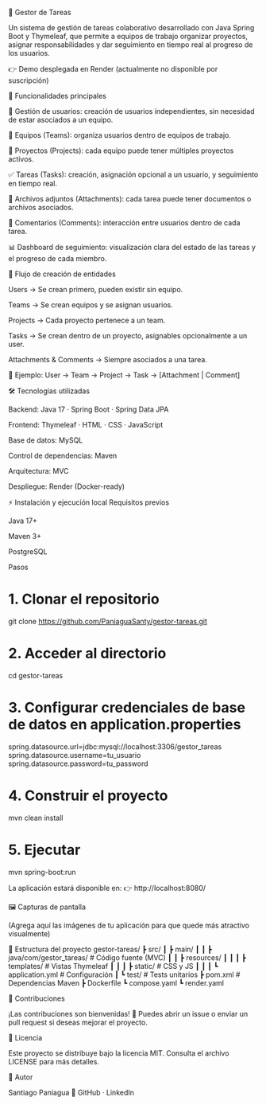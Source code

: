 📌 Gestor de Tareas

Un sistema de gestión de tareas colaborativo desarrollado con Java Spring Boot y Thymeleaf, que permite a equipos de trabajo organizar proyectos, asignar responsabilidades y dar seguimiento en tiempo real al progreso de los usuarios.

👉 Demo desplegada en Render
 (actualmente no disponible por suscripción)

🚀 Funcionalidades principales

👥 Gestión de usuarios: creación de usuarios independientes, sin necesidad de estar asociados a un equipo.

🏢 Equipos (Teams): organiza usuarios dentro de equipos de trabajo.

📂 Proyectos (Projects): cada equipo puede tener múltiples proyectos activos.

✅ Tareas (Tasks): creación, asignación opcional a un usuario, y seguimiento en tiempo real.

📎 Archivos adjuntos (Attachments): cada tarea puede tener documentos o archivos asociados.

💬 Comentarios (Comments): interacción entre usuarios dentro de cada tarea.

📊 Dashboard de seguimiento: visualización clara del estado de las tareas y el progreso de cada miembro.

🔄 Flujo de creación de entidades

Users → Se crean primero, pueden existir sin equipo.

Teams → Se crean equipos y se asignan usuarios.

Projects → Cada proyecto pertenece a un team.

Tasks → Se crean dentro de un proyecto, asignables opcionalmente a un user.

Attachments & Comments → Siempre asociados a una tarea.

🔗 Ejemplo:
User → Team → Project → Task → [Attachment | Comment]

🛠️ Tecnologías utilizadas

Backend: Java 17 · Spring Boot · Spring Data JPA

Frontend: Thymeleaf · HTML · CSS · JavaScript

Base de datos: MySQL

Control de dependencias: Maven

Arquitectura: MVC

Despliegue: Render (Docker-ready)

⚡ Instalación y ejecución local
Requisitos previos

Java 17+

Maven 3+

PostgreSQL

Pasos
# 1. Clonar el repositorio
git clone https://github.com/PaniaguaSanty/gestor-tareas.git

# 2. Acceder al directorio
cd gestor-tareas

# 3. Configurar credenciales de base de datos en application.properties
spring.datasource.url=jdbc:mysql://localhost:3306/gestor_tareas
spring.datasource.username=tu_usuario
spring.datasource.password=tu_password

# 4. Construir el proyecto
mvn clean install

# 5. Ejecutar
mvn spring-boot:run


La aplicación estará disponible en:
👉 http://localhost:8080/

🖼️ Capturas de pantalla

(Agrega aquí las imágenes de tu aplicación para que quede más atractivo visualmente)

📂 Estructura del proyecto
gestor-tareas/
 ┣ src/
 ┃ ┣ main/
 ┃ ┃ ┣ java/com/gestor_tareas/   # Código fuente (MVC)
 ┃ ┃ ┣ resources/
 ┃ ┃ ┃ ┣ templates/              # Vistas Thymeleaf
 ┃ ┃ ┃ ┣ static/                 # CSS y JS
 ┃ ┃ ┃ ┗ application.yml  # Configuración
 ┃ ┗ test/                       # Tests unitarios
 ┣ pom.xml                       # Dependencias Maven
 ┣ Dockerfile
 ┗ compose.yaml
 ┗ render.yaml

🤝 Contribuciones

¡Las contribuciones son bienvenidas! 🎉
Puedes abrir un issue o enviar un pull request si deseas mejorar el proyecto.

📜 Licencia

Este proyecto se distribuye bajo la licencia MIT.
Consulta el archivo LICENSE para más detalles.

👤 Autor

Santiago Paniagua
🔗 GitHub
 · LinkedIn

